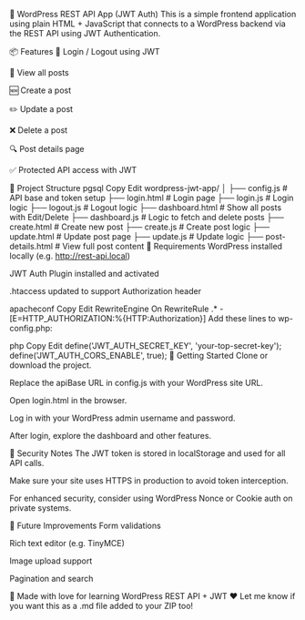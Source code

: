 📝 WordPress REST API App (JWT Auth)
This is a simple frontend application using plain HTML + JavaScript that connects to a WordPress backend via the REST API using JWT Authentication.

📦 Features
🔐 Login / Logout using JWT

📃 View all posts

🆕 Create a post

✏️ Update a post

❌ Delete a post

🔍 Post details page

✅ Protected API access with JWT

📁 Project Structure
pgsql
Copy
Edit
wordpress-jwt-app/
│
├── config.js             # API base and token setup
├── login.html            # Login page
├── login.js              # Login logic
├── logout.js             # Logout logic
├── dashboard.html        # Show all posts with Edit/Delete
├── dashboard.js          # Logic to fetch and delete posts
├── create.html           # Create new post
├── create.js             # Create post logic
├── update.html           # Update post page
├── update.js             # Update logic
├── post-details.html     # View full post content
🧪 Requirements
WordPress installed locally (e.g. http://rest-api.local)

JWT Auth Plugin installed and activated

.htaccess updated to support Authorization header

apacheconf
Copy
Edit
RewriteEngine On
RewriteRule .* - [E=HTTP_AUTHORIZATION:%{HTTP:Authorization}]
Add these lines to wp-config.php:

php
Copy
Edit
define('JWT_AUTH_SECRET_KEY', 'your-top-secret-key');
define('JWT_AUTH_CORS_ENABLE', true);
🚀 Getting Started
Clone or download the project.

Replace the apiBase URL in config.js with your WordPress site URL.

Open login.html in the browser.

Log in with your WordPress admin username and password.

After login, explore the dashboard and other features.

🔐 Security Notes
The JWT token is stored in localStorage and used for all API calls.

Make sure your site uses HTTPS in production to avoid token interception.

For enhanced security, consider using WordPress Nonce or Cookie auth on private systems.

🧹 Future Improvements
Form validations

Rich text editor (e.g. TinyMCE)

Image upload support

Pagination and search

🙌 Made with love for learning WordPress REST API + JWT ❤️
Let me know if you want this as a .md file added to your ZIP too!